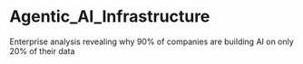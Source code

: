 # Agentic_AI_Infrastructure
Enterprise analysis revealing why 90% of companies are building AI on only 20% of their data
